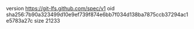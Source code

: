 version https://git-lfs.github.com/spec/v1
oid sha256:7b90a323499d10e9ef739f874e6bb7f034d138ba7875ccb37294ac1e5783a27c
size 21233
